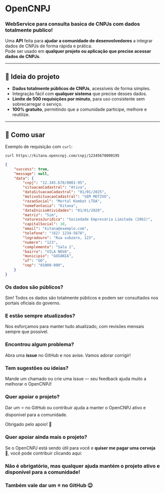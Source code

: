 # OpenCNPJ
### WebService para consulta basica de CNPJs com dados totalmente publico!

Uma **API** feita para **ajudar a comunidade de desenvolvedores** a integrar dados de CNPJs de forma rápida e prática.  
Pode ser usado em **qualquer projeto ou aplicação que precise acessar dados de CNPJs**.

---

## 🔹 Ideia do projeto

- **Dados totalmente públicos de CNPJs**, acessíveis de forma simples.
- Integração fácil com **qualquer sistema** que precise desses dados.
- **Limite de 500 requisições por minuto**, para uso consistente sem sobrecarregar o serviço.
- **100% gratuito**, permitindo que a comunidade participe, melhore e reutilize.

---

## 🔹 Como usar

Exemplo de requisição com `curl`:

```bash
curl https://kitana.opencnpj.com/cnpj/12345678000195
```

```json
{
    "success": true,
    "message": null,
    "data": {
        "cnpj": "12.345.678/0001-95",
        "situacaoCadastral": "Ativa",
        "dataSituacaoCadastral": "01/01/2025",
        "motivoSituacaoCadastral": "SEM MOTIVO",
        "razaoSocial": "Mortal Kombat LTDA",
        "nomeFantasia": "Kitana",
        "dataInicioAtividades": "01/01/2020",
        "matriz": "Sim",
        "naturezaJuridica": "Sociedade Empresária Limitada (2062)",
        "capitalSocial": 10,
        "email": "kitana@exemplo.com",
        "telefone": "(62) 1234-5678",
        "logradouro": "Rua subzero, 123",
        "numero": "123",
        "complemento": "Sala 1",
        "bairro": "VILA NOVA",
        "municipio": "GOIANIA",
        "uf": "GO",
        "cep": "01000-000",
    }
}
```

### Os dados são públicos?

Sim! Todos os dados são totalmente públicos e podem ser consultados nos portais oficiais do governo.

### E estão sempre atualizados?

Nos esforçamos para manter tudo atualizado, com revisões mensais sempre que possível.

### Encontrou algum problema?

Abra uma **issue** no GitHub e nos avise. Vamos adorar corrigir!

### Tem sugestões ou ideias?

Mande um chamado ou crie uma issue — seu feedback ajuda muito a melhorar o OpenCNPJ!

### Quer apoiar o projeto?

Dar um ⭐ no GitHub ou contribuir ajuda a manter o OpenCNPJ ativo e disponível para a comunidade.

Obrigado pelo apoio! 🙌

### Quer apoiar ainda mais o projeto?

Se o OpenCNPJ está sendo útil para você e **quiser me pagar uma cerveja 🍺**, você pode contribuir clicando aqui:

### Não é obrigatório, mas qualquer ajuda mantém o projeto ativo e disponível para a comunidade!  
### Também vale dar um ⭐ no GitHub 😉